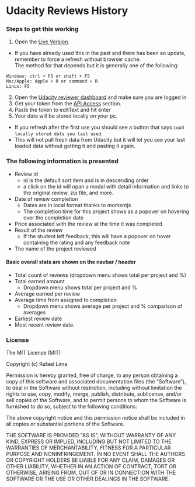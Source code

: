 # Udacity Reviews History

### Steps to get this working

1. Open the [Live Version](https://raafaelima.github.io/udacity-reviews-list/).
  * If you have already used this in the past and there has been an update, remember to force a refresh without browser cache.  
  The method for that depends but it is generally one of the following:
  ```
  Windows: ctrl + F5 or shift + F5
  Mac/Apple: Apple + R or command + R
  Linux: F5
  ```
2. Open the [Udacity reviewer dashboard](https://review.udacity.com/#!/submissions/dashboard) and make sure you are logged in
3. Get your token from the [API Access](https://review.udacity.com/) section.
4. Paste the token to editText and hit enter
5. Your data will be stored locally on your pc.
  * If you refresh after the first use you should see a button that says `Load locally stored data you last used`.
  * This will not pull fresh data from Udacity but it will let you see your last loaded data without getting it and pasting it again.
  
### The following information is presented

* Review id
  * id is the default sort item and is in descending order
  * a click on the id will opan a modal with detail information and links to the original review, zip file, and more.
* Date of review completion
  * Dates are in local format thanks to momentjs
  * The completion time for this project shows as a popover on hovering over the completion date
* Price associated with the review at the time it was completed
* Result of the review
  * If the student left feedback, this will have a popover on hover containing the rating and any feedback note
* The name of the project reviewed

#### Basic overall stats are shown on the navbar / header

* Total count of reviews (dropdown menu shows total per project and %)
* Total earned amount
  * Dropdown menu shows total per project and %
* Average earned per review
* Average time from assigned to completion
  * Dropdown menu shows average per project and % comparison of averages
* Earliest review date
* Most recent review date.

### License

The MIT License (MIT)

Copyright (c) Rafael Lima

Permission is hereby granted, free of charge, to any person obtaining a copy
of this software and associated documentation files (the "Software"), to deal
in the Software without restriction, including without limitation the rights
to use, copy, modify, merge, publish, distribute, sublicense, and/or sell
copies of the Software, and to permit persons to whom the Software is
furnished to do so, subject to the following conditions:

The above copyright notice and this permission notice shall be included in all
copies or substantial portions of the Software.

THE SOFTWARE IS PROVIDED "AS IS", WITHOUT WARRANTY OF ANY KIND, EXPRESS OR
IMPLIED, INCLUDING BUT NOT LIMITED TO THE WARRANTIES OF MERCHANTABILITY,
FITNESS FOR A PARTICULAR PURPOSE AND NONINFRINGEMENT. IN NO EVENT SHALL THE
AUTHORS OR COPYRIGHT HOLDERS BE LIABLE FOR ANY CLAIM, DAMAGES OR OTHER
LIABILITY, WHETHER IN AN ACTION OF CONTRACT, TORT OR OTHERWISE, ARISING FROM,
OUT OF OR IN CONNECTION WITH THE SOFTWARE OR THE USE OR OTHER DEALINGS IN THE
SOFTWARE.
